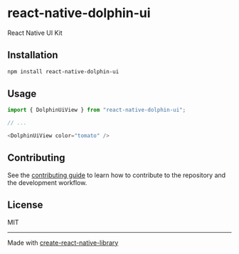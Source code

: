 # react-native-dolphin-ui

React Native UI Kit

## Installation

```sh
npm install react-native-dolphin-ui
```

## Usage

```js
import { DolphinUiView } from "react-native-dolphin-ui";

// ...

<DolphinUiView color="tomato" />
```

## Contributing

See the [contributing guide](CONTRIBUTING.md) to learn how to contribute to the repository and the development workflow.

## License

MIT

---

Made with [create-react-native-library](https://github.com/callstack/react-native-builder-bob)
